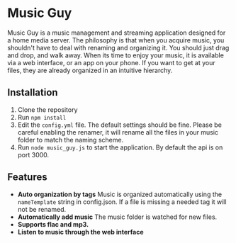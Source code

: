 # Music Guy
Music Guy is a music management and streaming application designed for a home media server.  The philosophy is that when you acquire music, you shouldn't have to deal with renaming and organizing it.  You should just drag and drop, and walk away.  When its time to enjoy your music, it is available via a web interface, or an app on your phone.  If you want to get at your files, they are already organized in an intuitive hierarchy.

## Installation
1. Clone the repository
2. Run `npm install`
3. Edit the `config.yml` file.  The default settings should be fine.
Please be careful enabling the renamer, it will rename all the files in your music folder to match the naming scheme.
4. Run `node music_guy.js` to start the application.  By default the api is on port 3000.

## Features
- **Auto organization by tags** Music is organized automatically using the `nameTemplate` string in config.json.  If a file is missing a needed tag it will not be renamed.
- **Automatically add music** The music folder is watched for new files.
- **Supports flac and mp3.**
- **Listen to music through the web interface**


